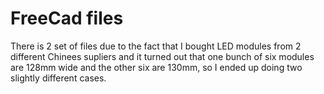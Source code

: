 # FreeCad files

There is 2 set of files due to the fact that I bought LED modules from 2 different Chinees supliers and it turned out that one bunch of six modules are 128mm wide and the other six are 130mm, so I ended up doing two slightly different cases.
